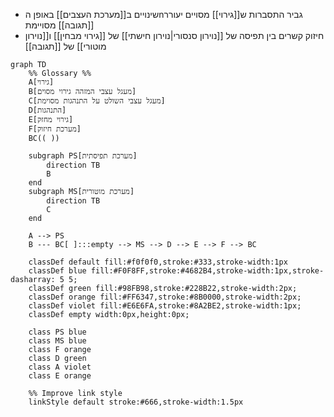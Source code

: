 - שינויים ב[[מערכת העצבים]] באופן הnגביר התסברות ש[[גירוי]] מסויים יעורר [[תגובה]] מסויימת
- חיזוק קשרים בין תפיסה של [[נוירון סנסורי|נוירון חישתי]] של [[גירוי מבחין]] ו[[נוירון מוטורי]] של [[תגובה]]

```mermaid
graph TD
	%% Glossary %%
	A[גירוי]
	B[מעגל עצבי המזהה גירוי מסוים]
	C[מעגל עצבי השולט על התנהגות מסוימת]
	D[התנהגות]
	E[גירוי מחזק]
	F[מערכת חיזוק]
	BC(( ))

	subgraph PS[מערכת תפיסתית]
		direction TB
		B
	end
	subgraph MS[מערכת מוטורית]
		direction TB
		C
	end

	A --> PS
	B --- BC[ ]:::empty --> MS --> D --> E --> F --> BC

	classDef default fill:#f0f0f0,stroke:#333,stroke-width:1px
	classDef blue fill:#F0F8FF,stroke:#4682B4,stroke-width:1px,stroke-dasharray: 5 5; 
	classDef green fill:#98FB98,stroke:#228B22,stroke-width:2px; 
	classDef orange fill:#FF6347,stroke:#8B0000,stroke-width:2px; 
	classDef violet fill:#E6E6FA,stroke:#8A2BE2,stroke-width:1px;
	classDef empty width:0px,height:0px;
	
    class PS blue
    class MS blue
    class F orange
    class D green
    class A violet
    class E orange

    %% Improve link style
	linkStyle default stroke:#666,stroke-width:1.5px

```